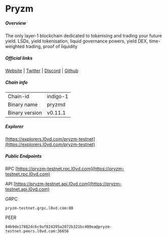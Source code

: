 # Pryzm


##### Overview
The only layer-1 blockchain dedicated to tokenising and trading your future yield. LSDs, yield tokenisation, liquid governance powers, yield DEX, time-weighted trading, proof of liquidity


##### Official links
[Website](https://pryzm.zone/) | [Twitter](https://twitter.com/Pryzm_Zone) | [Discord](http://discord.gg/sJN5Q2DBcP) | [Github]()

##### Chain info

|  |  |
| ------ | ------ |
| Chain-id | indigo-1 |
| Binary name | pryzmd |
| Binary version | v0.11.1 |

##### Explorer
[https://explorers.l0vd.com/pryzm-testnet](https://explorers.l0vd.com/pryzm-testnet)

##### Public Endpoints
RPC
[https://pryzm-testnet.rpc.l0vd.com](https://pryzm-testnet.rpc.l0vd.com)

API
[https://pryzm-testnet.api.l0vd.com](https://pryzm-testnet.api.l0vd.com)

GRPC
```
pryzm-testnet.grpc.l0vd.com:80
```

PEER
```
84b9de17882dc6c9af824395a2072b321bc409ea@pryzm-testnet.peers.l0vd.com:36656
```
